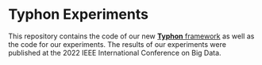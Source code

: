 # Typhon Experiments
This repository contains the code of our new [**Typhon** framework](https://github.com/eXascaleInfolab/typhon) as well as the code for our experiments. The results of our experiments were published at the 2022 IEEE International Conference on Big Data.
